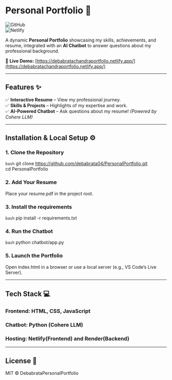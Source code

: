 # **Personal Portfolio** 🚀  

![GitHub](https://img.shields.io/github/license/Debabrata04/PersonalPortfolio?color=blue)  
![Netlify](https://img.shields.io/netlify/e8ef642b-41d9-4300-9a3b-76aee8d55f82?label=Netlify%20Deployment)

A dynamic **Personal Portfolio** showcasing my skills, achievements, and resume, integrated with an **AI Chatbot** to answer questions about my professional background.  

🔗 **Live Demo:** [https://debabratachandraportfolio.netlify.app/](https://debabratachandraportfolio.netlify.app/)  

---

## **Features** ✨  
✅ **Interactive Resume** – View my professional journey.  
✅ **Skills & Projects** – Highlights of my expertise and work.  
✅ **AI-Powered Chatbot** – Ask questions about my resume! *(Powered by Cohere LLM)*  

---

## **Installation & Local Setup** ⚙️  

### **1. Clone the Repository**  
```bash```
git clone https://github.com/debabrata04/PersonalPortfolio.git  
cd PersonalPortfolio  

### **2. Add Your Resume**
Place your resume.pdf in the project root.

### **3. Install the requirements**
```bash```
pip install -r requirements.txt

### **4. Run the Chatbot**
```bash```
python chatbot/app.py 

### **5. Launch the Portfolio**
Open index.html in a browser or use a local server (e.g., VS Code’s Live Server).

---

## **Tech Stack** 💻
### Frontend: HTML, CSS, JavaScript
### Chatbot: Python (Cohere LLM)
### Hosting: Netlify(Frontend) and Render(Backend)

---

## License 📄
MIT © DebabrataPersonalPortfolio
